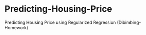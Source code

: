 # Predicting-Housing-Price
Predicting Housing Price using Regularized Regression (Dibimbing-Homework)
